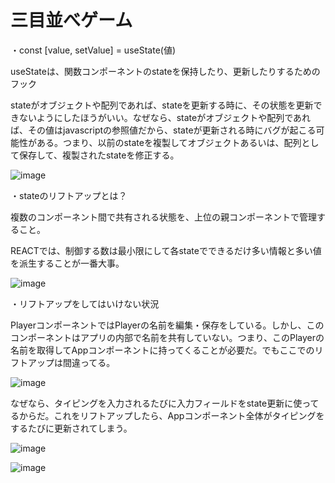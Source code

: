 # 三目並べゲーム
・const [value, setValue] = useState(値)

useStateは、関数コンポーネントのstateを保持したり、更新したりするためのフック


stateがオブジェクトや配列であれば、stateを更新する時に、その状態を更新できないようにしたほうがいい。なぜなら、stateがオブジェクトや配列であれば、その値はjavascriptの参照値だから、stateが更新される時にバグが起こる可能性がある。つまり、以前のstateを複製してオブジェクトあるいは、配列として保存して、複製されたstateを修正する。

![image](https://github.com/seungheondev/Tic-Tac-Toe/assets/170543088/224bc529-8630-4991-bc70-36d4bfed978e)

・stateのリフトアップとは？

複数のコンポーネント間で共有される状態を、上位の親コンポーネントで管理すること。

REACTでは、制御する数は最小限にして各stateでできるだけ多い情報と多い値を派生することが一番大事。

![image](https://github.com/seungheondev/Tic-Tac-Toe/assets/170543088/5af6066c-6ee0-4849-829c-a1118ee6206e)


・リフトアップをしてはいけない状況

PlayerコンポーネントではPlayerの名前を編集・保存をしている。しかし、このコンポーネントはアプリの内部で名前を共有していない。つまり、このPlayerの名前を取得してAppコンポーネントに持ってくることが必要だ。でもここでのリフトアップは間違ってる。

![image](https://github.com/seungheondev/Tic-Tac-Toe/assets/170543088/989ebe83-03e9-4dbd-ab17-2f37bf2c4ff6)

なぜなら、タイピングを入力されるたびに入力フィールドをstate更新に使ってるからだ。これをリフトアップしたら、Appコンポーネント全体がタイピングをするたびに更新されてしまう。

![image](https://github.com/seungheondev/Tic-Tac-Toe/assets/170543088/9b2e3663-91cc-4608-af9b-a617d24a84d9)

![image](https://github.com/seungheondev/Tic-Tac-Toe/assets/170543088/b4aeee72-1424-4df4-b545-d68fc8051c57)


